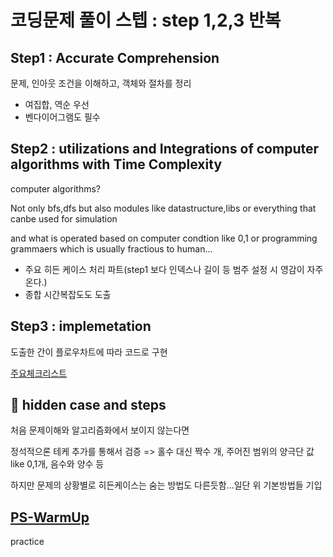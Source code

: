 # 코딩문제 풀이 스텝 : step 1,2,3 반복

## Step1 : Accurate Comprehension
 문제, 인아웃 조건을 이해하고, 객체와 절차를 정리
- 여집합, 역순 우선
- 벤다이어그램도 필수

## Step2 : utilizations and Integrations of computer algorithms with Time Complexity
computer algorithms?

Not only bfs,dfs but also modules like datastructure,libs or everything that canbe used for simulation

and what is operated based on computer condtion like 0,1 or programming grammaers which is usually fractious to human...

* 주요 히든 케이스 처리 파트(step1 보다 인덱스나 길이 등 범주 설정 시 영감이 자주온다.)
* 종합 시간복잡도도 도출

## Step3 : implemetation
 도출한 간이 플로우차트에 따라 코드로 구현
 
 [주요체크리스트](https://github.com/devsacti/Algorithms_Query/blob/main/PSrecords_python/PS-concept/3.ImplementationErrorList.txt)

## 🥇 hidden case and steps
처음 문제이해와 알고리즘화에서 보이지 않는다면

정석적으론 테케 추가를 통해서 검증 => 홀수 대신 짝수 개, 주어진 범위의 양극단 값 like 0,1개, 음수와 양수 등

하지만 문제의 상황별로 히든케이스는 숨는 방법도 다른듯함...일단 위 기본방법들 기입


## [PS-WarmUp](https://github.com/devsacti/Algorithms_Query/tree/main/PSrecords_python/PS-WarmUp)
 practice
